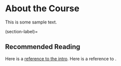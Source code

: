 # About the Course

This is some sample text.

(section-label)=
## Recommended Reading

Here is a [reference to the intro](intro.md). Here is a reference to [](section-label).
